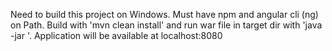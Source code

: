 Need to build this project on Windows.  Must have npm and angular cli (ng) on Path.  Build with 'mvn clean install' and run war file in target dir with 'java -jar <war name>'.  Application will be available at localhost:8080
